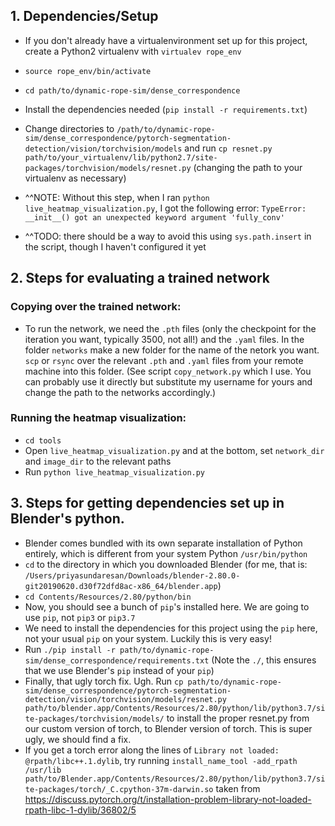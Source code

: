 ## 1. Dependencies/Setup
* If you don't already have a virtualenvironment set up for this project, create a Python2 virtualenv with ```virtualev rope_env```
* ```source rope_env/bin/activate```
* ```cd path/to/dynamic-rope-sim/dense_correspondence```
* Install the dependencies needed (```pip install -r requirements.txt```)
* Change directories to ```/path/to/dynamic-rope-sim/dense_correspondence/pytorch-segmentation-detection/vision/torchvision/models``` and run ```cp resnet.py path/to/your_virtualenv/lib/python2.7/site-packages/torchvision/models/resnet.py``` (changing the path to your virtualenv as necessary)

* ^^NOTE: Without this step, when I ran ```python live_heatmap_visualization.py```, I got the following error: ```TypeError: __init__() got an unexpected keyword argument 'fully_conv'```
* ^^TODO: there should be a way to avoid this using ```sys.path.insert``` in the script, though I haven't configured it yet

## 2. Steps for evaluating a trained network
### Copying over the trained network:
* To run the network, we need the ```.pth``` files (only the checkpoint for the iteration you want, typically 3500, not all!) and the ```.yaml``` files. In the folder ```networks``` make a new folder for the name of the netork you want. ```scp``` or ```rsync``` over the relevant ```.pth``` and ```.yaml``` files from your remote machine into this folder. (See script ```copy_network.py``` which I use. You can probably use it directly but substitute my username for yours and change the path to the networks accordingly.)
### Running the heatmap visualization:
* ```cd tools```
* Open ```live_heatmap_visualization.py``` and at the bottom, set ```network_dir``` and ```image_dir``` to the relevant paths
* Run ```python live_heatmap_visualization.py```

## 3. Steps for getting dependencies set up in Blender's python.
* Blender comes bundled with its own separate installation of Python entirely, which is different from your system Python ```/usr/bin/python```
* ```cd``` to the directory in which you downloaded Blender (for me, that is: ```/Users/priyasundaresan/Downloads/blender-2.80.0-git20190620.d30f72dfd8ac-x86_64/blender.app```)
* ```cd Contents/Resources/2.80/python/bin```
* Now, you should see a bunch of ```pip```'s installed here. We are going to use ```pip```, not ```pip3``` or ```pip3.7```
* We need to install the dependencies for this project using the ```pip``` here, not your usual ```pip``` on your system. Luckily this is very easy!
* Run ```./pip install -r path/to/dynamic-rope-sim/dense_correspondence/requirements.txt``` (Note the ```./```, this ensures that we use Blender's ```pip``` instead of your ```pip```)
* Finally, that ugly torch fix. Ugh. Run ```cp path/to/dynamic-rope-sim/dense_correspondence/pytorch-segmentation-detection/vision/torchvision/models/resnet.py path/to/blender.app/Contents/Resources/2.80/python/lib/python3.7/site-packages/torchvision/models/``` to install the proper resnet.py from our custom version of torch, to Blender version of torch. This is super ugly, we should find a fix.
* If you get a torch error along the lines of `Library not loaded: @rpath/libc++.1.dylib`, try running `install_name_tool -add_rpath /usr/lib path/to/Blender.app/Contents/Resources/2.80/python/lib/python3.7/site-packages/torch/_C.cpython-37m-darwin.so` taken from https://discuss.pytorch.org/t/installation-problem-library-not-loaded-rpath-libc-1-dylib/36802/5
